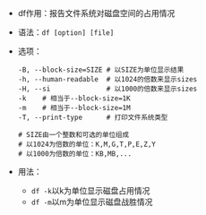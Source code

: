 - df作用：报告文件系统对磁盘空间的占用情况

- 语法：`df [option] [file]`

- 选项：

  ```
  -B, --block-size=SIZE	# 以SIZE为单位显示结果
  -h, --human-readable	# 以1024的倍数来显示sizes
  -H, --si				# 以1000的倍数来显示sizes
  -k	# 相当于--block-size=1K
  -m	# 相当于--block-size=1M
  -T, --print-type		# 打印文件系统类型
  
  # SIZE由一个整数和可选的单位组成
  # 以1024为倍数的单位：K,M,G,T,P,E,Z,Y
  # 以1000为倍数的单位：KB,MB,...
  ```

- 用法：
  - `df -k`以k为单位显示磁盘占用情况
  - `df -m`以m为单位显示磁盘战胜情况
